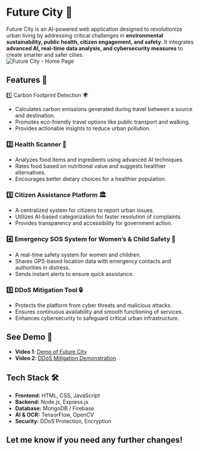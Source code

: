 # Future City 🌆  

Future City is an AI-powered web application designed to revolutionize urban living by addressing critical challenges in **environmental sustainability, public health, citizen engagement, and safety**. It integrates **advanced AI, real-time data analysis, and cybersecurity measures** to create smarter and safer cities.  
![Future City - Home Page](https://i.ibb.co/qRRYGsV/Screenshot-2025-01-11-121330.png)

## Features 🚀  

1️⃣ Carbon Footprint Detection 🌍  
- Calculates carbon emissions generated during travel between a source and destination.  
- Promotes eco-friendly travel options like public transport and walking.  
- Provides actionable insights to reduce urban pollution.  

### 2️⃣ Health Scanner 🍏  
- Analyzes food items and ingredients using advanced AI techniques.  
- Rates food based on nutritional value and suggests healthier alternatives.  
- Encourages better dietary choices for a healthier population.  

### 3️⃣ Citizen Assistance Platform 🏛️  
- A centralized system for citizens to report urban issues.  
- Utilizes AI-based categorization for faster resolution of complaints.  
- Provides transparency and accessibility for government action.  

### 4️⃣ Emergency SOS System for Women’s & Child Safety 🚨  
- A real-time safety system for women and children.  
- Shares GPS-based location data with emergency contacts and authorities in distress.  
- Sends instant alerts to ensure quick assistance.  

### 5️⃣ DDoS Mitigation Tool 🔒  
- Protects the platform from cyber threats and malicious attacks.  
- Ensures continuous availability and smooth functioning of services.  
- Enhances cybersecurity to safeguard critical urban infrastructure.  

## See Demo 🎥  

- **Video 1**: [Demo of Future City](https://drive.google.com/file/d/1jfJbRiG9Qg77W09JgXChpElLstKkFBFc/view?usp=drive_link)  
- **Video 2**: [DDoS Mitigation Demonstration](https://drive.google.com/file/d/1WdJZ8_TXMyIW1VCQhhJ2wWda7wzyoMmk/view?usp=sharing)  

## Tech Stack 🛠️  
- **Frontend:** HTML, CSS, JavaScript  
- **Backend:** Node.js, Express.js  
- **Database:** MongoDB / Firebase  
- **AI & OCR:** TensorFlow, OpenCV  
- **Security:** DDoS Protection, Encryption  

## Let me know if you need any further changes! 

